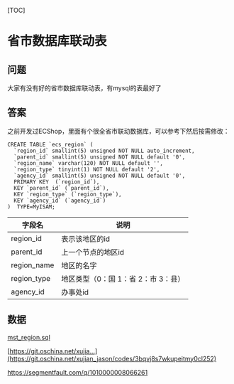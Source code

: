 [TOC]



# 省市数据库联动表

## 问题

 

大家有没有好的省市数据库联动表，有mysql的表最好了





## 答案

之前开发过ECShop，里面有个很全省市联动数据库，可以参考下然后按需修改：

```
CREATE TABLE `ecs_region` (
  `region_id` smallint(5) unsigned NOT NULL auto_increment,
  `parent_id` smallint(5) unsigned NOT NULL default '0',
  `region_name` varchar(120) NOT NULL default '',
  `region_type` tinyint(1) NOT NULL default '2',
  `agency_id` smallint(5) unsigned NOT NULL default '0',
  PRIMARY KEY  (`region_id`),
  KEY `parent_id` (`parent_id`),
  KEY `region_type` (`region_type`),
  KEY `agency_id` (`agency_id`)
)  TYPE=MyISAM;
```

| 字段名      | 说明                                |
| ----------- | ----------------------------------- |
| region_id   | 表示该地区的id                      |
| parent_id   | 上一个节点的地区id                  |
| region_name | 地区的名字                          |
| region_type | 地区类型（0：国 1：省 2：市 3：县） |
| agency_id   | 办事处id                            |

 



## 数据

 [mst_region.sql](file-201903291719/mst_region.sql) 



[https://git.oschina.net/xujia...](https://git.oschina.net/xujian_jason/codes/3bqvj8s7wkupeitmy0cl252)





<https://segmentfault.com/q/1010000008066261>






